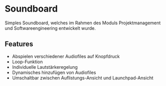 # Soundboard
Simples Soundboard, welches im Rahmen des Moduls Projektmanagement und Softwareengineering entwickelt wurde.
## Features
- Abspielen verschiedener Audiofiles auf Knopfdruck
- Loop-Funktion
- Individuelle Lautstärkeregelung
- Dynamisches hinzufügen von Audiofiles
- Umschaltbar zwischen Auflistungs-Ansicht und Launchpad-Ansicht
